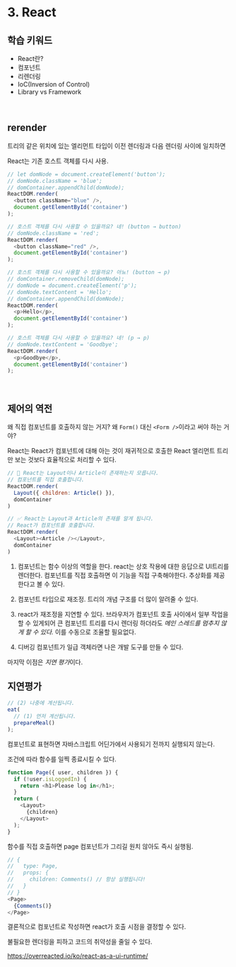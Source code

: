 # 3. React

## 학습 키워드

* React란?
* 컴포넌트
* 리렌더링
* IoC(Inversion of Control)
* Library vs Framework

<br>

## rerender

트리의 같은 위치에 있는 엘리먼트 타입이 이전 렌더링과 다음 렌더링 사이에 일치하면

 React는 기존 호스트 객체를 다시 사용.


```js
// let domNode = document.createElement('button');
// domNode.className = 'blue';
// domContainer.appendChild(domNode);
ReactDOM.render(
  <button className="blue" />,
  document.getElementById('container')
);

// 호스트 객체를 다시 사용할 수 있을까요? 네! (button → button)
// domNode.className = 'red';
ReactDOM.render(
  <button className="red" />,
  document.getElementById('container')
);

// 호스트 객체를 다시 사용할 수 있을까요? 아뇨! (button → p)
// domContainer.removeChild(domNode);
// domNode = document.createElement('p');
// domNode.textContent = 'Hello';
// domContainer.appendChild(domNode);
ReactDOM.render(
  <p>Hello</p>,
  document.getElementById('container')
);

// 호스트 객체를 다시 사용할 수 있을까요? 네! (p → p)
// domNode.textContent = 'Goodbye';
ReactDOM.render(
  <p>Goodbye</p>,
  document.getElementById('container')
);
```

<br>

## 제어의 역전

왜 직접 컴포넌트를 호출하지 않는 거지? 왜 `Form()` 대신 `<Form />`이라고 써야 하는 거야? 

React는 React가 컴포넌트에 대해 아는 것이 재귀적으로 호출한 React 엘리먼트 트리만 보는 것보다 효율적으로 처리할 수 있다.

```js
// 🔴 React는 Layout이나 Article이 존재하는지 모릅니다.
// 컴포넌트를 직접 호출합니다.
ReactDOM.render(
  Layout({ children: Article() }),
  domContainer
)

// ✅ React는 Layout과 Article의 존재를 알게 됩니다.
// React가 컴포넌트를 호출합니다.
ReactDOM.render(
  <Layout><Article /></Layout>,
  domContainer
)
```

1. 컴포넌트는 함수 이상의 역할을 한다.
    react는 상호 작용에 대한 응답으로 UI트리를 렌더한다. 
    컴포넌트를 직접 호출하면 이 기능을 직접 구축해야한다.
    추상화를 제공한다고 볼 수 있다.

2. 컴포넌트 타입으로 재조정.
    트리의 개념 구조를 더 많이 알려줄 수 있다.

3. react가 재조정을 지연할 수 있다.
    브라우저가 컴포넌트 호출 사이에서 일부 작업을 할 수 있게되어 큰 컴포넌트 트리를 다시 렌더링 하더라도
    *메인 스레드를 멈추지 않게 할 수 있다.* 이를 수동으로 조율할 필요없다.

4. 디버깅
    컴포넌트가 일급 객체라면 나은 개발 도구를 만들 수 있다.

마지막 이점은 *지연 평가*이다.

## 지연평가

```js
// (2) 나중에 계산됩니다.
eat(
  // (1) 먼저 계산됩니다.
  prepareMeal()
);
```

컴포넌트로 표현하면 자바스크립트 어딘가에서 사용되기 전까지 실행되지 않는다.

조건에 따라 함수를 일찍 종료시킬 수 있다.

```js
function Page({ user, children }) {
  if (!user.isLoggedIn) {
    return <h1>Please log in</h1>;
  }
  return (
    <Layout>
      {children}
    </Layout>
  );
}
```

함수를 직접 호출하면 page 컴포넌트가 그리길 원치 않아도 즉시 실행됨.

```js
// {
//   type: Page,
//   props: {
//     children: Comments() // 항상 실행됩니다!
//   }
// }
<Page>
  {Comments()}
</Page>
```

결론적으로 컴포넌트로 작성하면 react가 호출 시점을 결정할 수 있다.

불필요한 렌더링을 피하고 코드의 취약성을 줄일 수 있다.

https://overreacted.io/ko/react-as-a-ui-runtime/